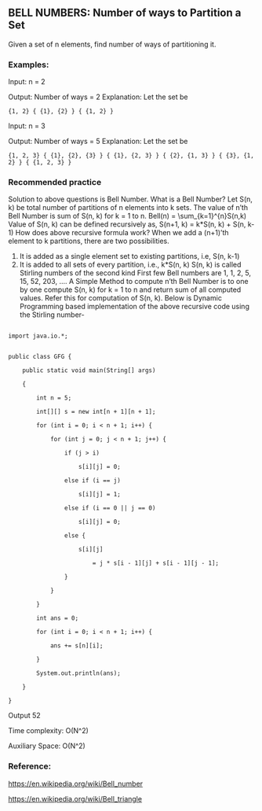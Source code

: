 ## BELL NUMBERS: Number of ways to Partition a Set
Given a set of n elements, find number of ways of partitioning it. 
### Examples:
 
Input:  n = 2

Output: Number of ways = 2
Explanation: Let the set be 
```
{1, 2} { {1}, {2} } { {1, 2} } 
```

Input: n = 3

Output: Number of ways = 5
Explanation: Let the set be 
```
{1, 2, 3} { {1}, {2}, {3} } { {1}, {2, 3} } { {2}, {1, 3} } { {3}, {1, 2} } { {1, 2, 3} } 
```
### Recommended practice
Solution to above questions is Bell Number. 
What is a Bell Number? 
Let S(n, k) be total number of partitions of n elements into k sets. The value of n’th Bell Number is sum of S(n, k) for k = 1 to n. 
Bell(n) = \sum_{k=1}^{n}S(n,k)                 
Value of S(n, k) can be defined recursively as, S(n+1, k) = k*S(n, k) + S(n, k-1)
How does above recursive formula work? 
When we add a (n+1)’th element to k partitions, there are two possibilities. 
1) It is added as a single element set to existing partitions, i.e, S(n, k-1) 
2) It is added to all sets of every partition, i.e., k*S(n, k)
S(n, k) is called Stirling numbers of the second kind
First few Bell numbers are 1, 1, 2, 5, 15, 52, 203, …. 
A Simple Method to compute n’th Bell Number is to one by one compute S(n, k) for k = 1 to n and return sum of all computed values. Refer this for computation of S(n, k).
Below is Dynamic Programming based implementation of the above recursive code using the Stirling number-




```
 
import java.io.*;


public class GFG {

    public static void main(String[] args)
    
    {
        
        int n = 5;
        
        int[][] s = new int[n + 1][n + 1];
        
        for (int i = 0; i < n + 1; i++) {
            
            for (int j = 0; j < n + 1; j++) {
                
                if (j > i)
                
                    s[i][j] = 0;
                    
                else if (i == j)
                
                    s[i][j] = 1;
                    
                else if (i == 0 || j == 0)
                
                    s[i][j] = 0;
                    
                else {
                    
                    s[i][j]
                    
                        = j * s[i - 1][j] + s[i - 1][j - 1];
                        
                }
                
            }
            
        }
        
        int ans = 0;
        
        for (int i = 0; i < n + 1; i++) {
            
            ans += s[n][i];
            
        }
        
        System.out.println(ans);
        
    }
   
}
```
Output
 52
 
Time complexity: O(N^2) 

Auxiliary Space: O(N^2) 

### Reference:
https://en.wikipedia.org/wiki/Bell_number 

https://en.wikipedia.org/wiki/Bell_triangle
